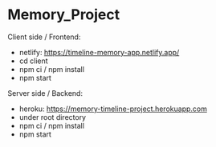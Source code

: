 # Memory_Project

Client side / Frontend:
- netlify: https://timeline-memory-app.netlify.app/
- cd client
- npm ci / npm install
- npm start 



Server side / Backend:
- heroku: https://memory-timeline-project.herokuapp.com
- under root directory
- npm ci / npm install
- npm start